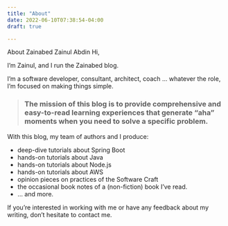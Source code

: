 ```yaml
---
title: "About"
date: 2022-06-10T07:38:54-04:00
draft: true

---
```


About Zainabed
Zainul Abdin
Hi,

I’m Zainul, and I run the Zainabed blog.

I’m a software developer, consultant, architect, coach … whatever the role, I’m focused on making things simple.

> ### The mission of this blog is to provide comprehensive and easy-to-read learning experiences that generate “aha” moments when you need to solve a specific problem.

With this blog, my team of authors and I produce:

- deep-dive tutorials about Spring Boot
- hands-on tutorials about Java
- hands-on tutorials about Node.js
- hands-on tutorials about AWS
- opinion pieces on practices of the Software Craft
- the occasional book notes of a (non-fiction) book I’ve read.
- … and more.

If you’re interested in working with me or have any feedback about my writing, don’t hesitate to contact me.